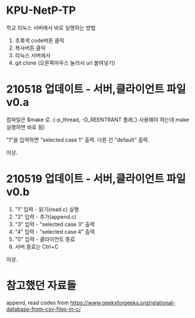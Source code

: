 # KPU-NetP-TP

학교 리눅스 서버에서 바로 실행하는 방법
1. 초록색 code버튼 클릭
2. 복사버튼 클릭
3. 리눅스 서버에서
4. git clone (오른쪽마우스 눌러서 url 붙여넣기)
 
# 210518 업데이트 - 서버,클라이언트 파일 v0.a
컴파일은 $make 로. (-p_thread, -D_REENTRANT 플래그 사용해야 하는데 make 실행하면 바로 됨)

"1"을 입력하면 "selected case 1" 출력. 다른 건 "default" 출력.

이상.

# 210519 업데이트 - 서버,클라이언트 파일 v0.b
1. "1" 입력 - 읽기(read.c) 실행
2. "2" 입력 - 추가(append.c) 
3. "3" 입력 - "selected case 3" 출력
4. "4" 입력 - "selected case 4" 출력
5. "0" 입력 - 클라이언트 종료
6. 서버 종료는 Ctrl+C

이상.



# 참고했던 자료들 
append, read codes from
https://www.geeksforgeeks.org/relational-database-from-csv-files-in-c/
